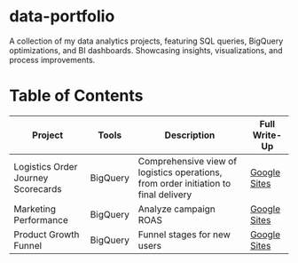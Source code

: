# data-portfolio
A collection of my data analytics projects, featuring SQL queries, BigQuery optimizations, and BI dashboards. Showcasing insights, visualizations, and process improvements.

# Table of Contents

| Project                    | Tools        | Description                              | Full Write-Up                          |
|----------------------------|--------------|------------------------------------------|----------------------------------------|
| Logistics Order Journey Scorecards    | BigQuery     | Comprehensive view of logistics operations, from order initiation to final delivery  | [Google Sites](https://www.aditoworks.my.id/portfolio/logistics-order-journey-scorecards)                   |
| Marketing Performance      | BigQuery     | Analyze campaign ROAS                    | [Google Sites](link)                   |
| Product Growth Funnel      | BigQuery     | Funnel stages for new users              | [Google Sites](link)                   |
